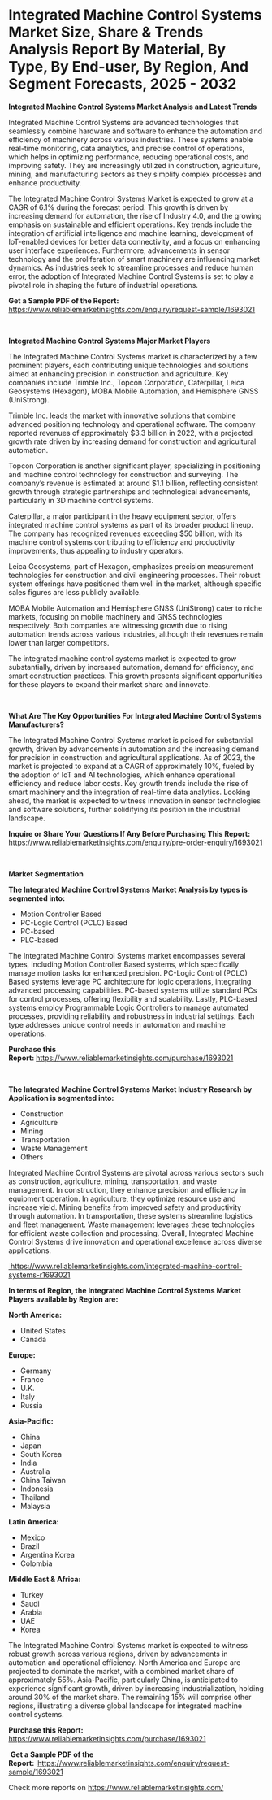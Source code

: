 <p><h1>Integrated Machine Control Systems Market Size, Share & Trends Analysis Report By Material, By Type, By End-user, By Region, And Segment Forecasts, 2025 - 2032</h1></p><p><strong>Integrated Machine Control Systems Market Analysis and Latest Trends</strong></p>
<p><p>Integrated Machine Control Systems are advanced technologies that seamlessly combine hardware and software to enhance the automation and efficiency of machinery across various industries. These systems enable real-time monitoring, data analytics, and precise control of operations, which helps in optimizing performance, reducing operational costs, and improving safety. They are increasingly utilized in construction, agriculture, mining, and manufacturing sectors as they simplify complex processes and enhance productivity.</p><p>The Integrated Machine Control Systems Market is expected to grow at a CAGR of 6.1% during the forecast period. This growth is driven by increasing demand for automation, the rise of Industry 4.0, and the growing emphasis on sustainable and efficient operations. Key trends include the integration of artificial intelligence and machine learning, development of IoT-enabled devices for better data connectivity, and a focus on enhancing user interface experiences. Furthermore, advancements in sensor technology and the proliferation of smart machinery are influencing market dynamics. As industries seek to streamline processes and reduce human error, the adoption of Integrated Machine Control Systems is set to play a pivotal role in shaping the future of industrial operations.</p></p>
<p><strong>Get a Sample PDF of the Report:&nbsp;</strong> <a href="https://www.reliablemarketinsights.com/enquiry/request-sample/1693021?utm_campaign=1937&utm_medium=2&utm_source=Github&utm_content=ia&utm_term=20022025&utm_id=integrated-machine-control-systems">https://www.reliablemarketinsights.com/enquiry/request-sample/1693021</a></p>
<p>&nbsp;</p>
<p><strong>Integrated Machine Control Systems Major Market Players</strong></p>
<p><p>The Integrated Machine Control Systems market is characterized by a few prominent players, each contributing unique technologies and solutions aimed at enhancing precision in construction and agriculture. Key companies include Trimble Inc., Topcon Corporation, Caterpillar, Leica Geosystems (Hexagon), MOBA Mobile Automation, and Hemisphere GNSS (UniStrong).</p><p>Trimble Inc. leads the market with innovative solutions that combine advanced positioning technology and operational software. The company reported revenues of approximately $3.3 billion in 2022, with a projected growth rate driven by increasing demand for construction and agricultural automation.</p><p>Topcon Corporation is another significant player, specializing in positioning and machine control technology for construction and surveying. The company’s revenue is estimated at around $1.1 billion, reflecting consistent growth through strategic partnerships and technological advancements, particularly in 3D machine control systems.</p><p>Caterpillar, a major participant in the heavy equipment sector, offers integrated machine control systems as part of its broader product lineup. The company has recognized revenues exceeding $50 billion, with its machine control systems contributing to efficiency and productivity improvements, thus appealing to industry operators. </p><p>Leica Geosystems, part of Hexagon, emphasizes precision measurement technologies for construction and civil engineering processes. Their robust system offerings have positioned them well in the market, although specific sales figures are less publicly available.</p><p>MOBA Mobile Automation and Hemisphere GNSS (UniStrong) cater to niche markets, focusing on mobile machinery and GNSS technologies respectively. Both companies are witnessing growth due to rising automation trends across various industries, although their revenues remain lower than larger competitors.</p><p>The integrated machine control systems market is expected to grow substantially, driven by increased automation, demand for efficiency, and smart construction practices. This growth presents significant opportunities for these players to expand their market share and innovate.</p></p>
<p>&nbsp;</p>
<p><strong>What Are The Key Opportunities For Integrated Machine Control Systems Manufacturers?</strong></p>
<p><p>The Integrated Machine Control Systems market is poised for substantial growth, driven by advancements in automation and the increasing demand for precision in construction and agricultural applications. As of 2023, the market is projected to expand at a CAGR of approximately 10%, fueled by the adoption of IoT and AI technologies, which enhance operational efficiency and reduce labor costs. Key growth trends include the rise of smart machinery and the integration of real-time data analytics. Looking ahead, the market is expected to witness innovation in sensor technologies and software solutions, further solidifying its position in the industrial landscape.</p></p>
<p><strong>Inquire or Share Your Questions If Any Before Purchasing This Report:</strong> <a href="https://www.reliablemarketinsights.com/enquiry/pre-order-enquiry/1693021?utm_campaign=1937&utm_medium=2&utm_source=Github&utm_content=ia&utm_term=20022025&utm_id=integrated-machine-control-systems">https://www.reliablemarketinsights.com/enquiry/pre-order-enquiry/1693021</a></p>
<p>&nbsp;</p>
<p><strong>Market Segmentation</strong></p>
<p><strong>The Integrated Machine Control Systems Market Analysis by types is segmented into:</strong></p>
<p><ul><li>Motion Controller Based</li><li>PC-Logic Control (PCLC) Based</li><li>PC-based</li><li>PLC-based</li></ul></p>
<p><p>The Integrated Machine Control Systems market encompasses several types, including Motion Controller Based systems, which specifically manage motion tasks for enhanced precision. PC-Logic Control (PCLC) Based systems leverage PC architecture for logic operations, integrating advanced processing capabilities. PC-based systems utilize standard PCs for control processes, offering flexibility and scalability. Lastly, PLC-based systems employ Programmable Logic Controllers to manage automated processes, providing reliability and robustness in industrial settings. Each type addresses unique control needs in automation and machine operations.</p></p>
<p><strong>Purchase this Report:&nbsp;</strong><a href="https://www.reliablemarketinsights.com/purchase/1693021?utm_campaign=1937&utm_medium=2&utm_source=Github&utm_content=ia&utm_term=20022025&utm_id=integrated-machine-control-systems">https://www.reliablemarketinsights.com/purchase/1693021</a></p>
<p>&nbsp;</p>
<p><strong>The Integrated Machine Control Systems Market Industry Research by Application is segmented into:</strong></p>
<p><ul><li>Construction</li><li>Agriculture</li><li>Mining</li><li>Transportation</li><li>Waste Management</li><li>Others</li></ul></p>
<p><p>Integrated Machine Control Systems are pivotal across various sectors such as construction, agriculture, mining, transportation, and waste management. In construction, they enhance precision and efficiency in equipment operation. In agriculture, they optimize resource use and increase yield. Mining benefits from improved safety and productivity through automation. In transportation, these systems streamline logistics and fleet management. Waste management leverages these technologies for efficient waste collection and processing. Overall, Integrated Machine Control Systems drive innovation and operational excellence across diverse applications.</p></p>
<p><a href="https://www.reliablemarketinsights.com/integrated-machine-control-systems-r1693021?utm_campaign=1937&utm_medium=2&utm_source=Github&utm_content=ia&utm_term=20022025&utm_id=integrated-machine-control-systems">&nbsp;https://www.reliablemarketinsights.com/integrated-machine-control-systems-r1693021</a></p>
<p><strong>In terms of Region, the Integrated Machine Control Systems Market Players available by Region are:</strong></p>
<p>
    <p> <strong> North America: </strong>
        <ul>
            <li>United States</li>
            <li>Canada</li>
        </ul>
        </p> 
    <p> <strong> Europe: </strong>
        <ul>
            <li>Germany</li>
            <li>France</li>
            <li>U.K.</li>
            <li>Italy</li>
            <li>Russia</li>
        </ul>
        </p> 
    <p> <strong> Asia-Pacific: </strong>
        <ul>
            <li>China</li>
            <li>Japan</li>
            <li>South Korea</li>
            <li>India</li>
            <li>Australia</li>
            <li>China Taiwan</li>
            <li>Indonesia</li>
            <li>Thailand</li>
            <li>Malaysia</li>
        </ul>
        </p> 
    <p> <strong> Latin America: </strong>
        <ul>
            <li>Mexico</li>
            <li>Brazil</li>
            <li>Argentina Korea</li>
            <li>Colombia</li>
        </ul>
        </p> 
    <p> <strong> Middle East & Africa: </strong>
        <ul>
            <li>Turkey</li>
            <li>Saudi</li>
            <li>Arabia</li>
            <li>UAE</li>
            <li>Korea</li>
        </ul>
    </p>
    </p>
<p><p>The Integrated Machine Control Systems market is expected to witness robust growth across various regions, driven by advancements in automation and operational efficiency. North America and Europe are projected to dominate the market, with a combined market share of approximately 55%. Asia-Pacific, particularly China, is anticipated to experience significant growth, driven by increasing industrialization, holding around 30% of the market share. The remaining 15% will comprise other regions, illustrating a diverse global landscape for integrated machine control systems.</p></p>
<p><strong>Purchase this Report: </strong><a href="https://www.reliablemarketinsights.com/purchase/1693021?utm_campaign=1937&utm_medium=2&utm_source=Github&utm_content=ia&utm_term=20022025&utm_id=integrated-machine-control-systems">https://www.reliablemarketinsights.com/purchase/1693021</a></p>
<p>&nbsp;<strong>Get a Sample PDF of the Report:&nbsp;&nbsp;</strong><a href="https://www.reliablemarketinsights.com/enquiry/request-sample/1693021?utm_campaign=1937&utm_medium=2&utm_source=Github&utm_content=ia&utm_term=20022025&utm_id=integrated-machine-control-systems">https://www.reliablemarketinsights.com/enquiry/request-sample/1693021</a></p>
<p><strong></strong></p>
<p>Check more reports on <a href="https://www.reliablemarketinsights.com/?utm_campaign=1937&utm_medium=2&utm_source=Github&utm_content=ia&utm_term=20022025&utm_id=integrated-machine-control-systems">https://www.reliablemarketinsights.com/</a></p>